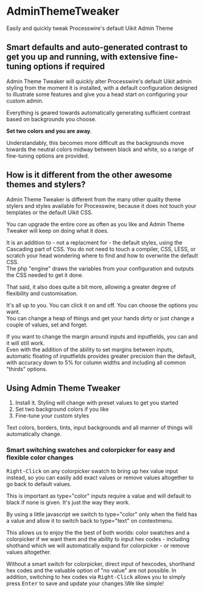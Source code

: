 # AdminThemeTweaker
Easily and quickly tweak Processwire's default Uikit Admin Theme

## Smart defaults and auto-generated contrast to get you up and running, with extensive fine-tuning options if required
Admin Theme Tweaker will quickly alter Processwire's default Uikit admin styling from the moment it is installed, 
with a default configuration designed to illustrate some features and give you a head start on configuring your custom admin.

Everything is geared towards automatically generating sufficient contrast based on backgrounds you choose.

**Set two colors and you are away**.

Understandably, this becomes more difficult as the backgrounds move towards the neutral colors midway between black and white, 
so a range of fine-tuning options are provided.

## How is it different from the other awesome themes and stylers?
Admin Theme Tweaker is different from the many other quality theme stylers and styles available for Processwire,
because it does not touch your templates or the default Uikit CSS.

You can upgrade the entire core as often as you like and Admin Theme Tweaker will keep on doing what it does.

It is an addition to -  not a replacment for -  the default styles, using the Cascading part of CSS. You do not need to touch a compiler, CSS, LESS, or scratch your head wondering where to find and how to overwrite the default CSS.\
The php "engine" draws the variables from your configuration and outputs the CSS needed to get it done.

That said, it also does quite a bit more, allowing a greater degree of flexibility and customisation.

It\'s all up to you. You can click it on and off. You can choose the options you want.\
You can change a heap of things and get your hands dirty or just change a couple of values, set and forget.

If you want to change the margin around inputs and inputfields, you can and it will still work.\
Even with the addition of the ability to set margins between inputs, automatic floating of inputfields provides greater precision than the default, with accuracy down to 5% for column widths and including all common "thirds" options.

## Using Admin Theme Tweaker

1. Install it. Styling will change with preset values to get you started
2. Set two background colors if you like
3. Fine-tune your custom styles

Text colors, borders, tints, input backgrounds and all manner of things will automatically change.
		
### Smart switching swatches and colorpicker for easy and flexible color changes
<kbd>Right-Click</kbd> on any colorpicker swatch to bring up hex value input instead, so you can easily add exact values or remove values altogether to go back to default values.

This is important as type="color" inputs require a value and will default to black if none is given. It\'s just the way they work.

By using a little javascript we switch to type="color" only when the field has a value and allow it to switch back to type="text" on contextmenu.

This allows us to enjoy the the best of both worlds: color swatches and a colorpicker if we want them and the ability to input hex codes - including shothand which we will automatically expand for colorpicker - or remove values altogether.

Without a smart switch for colorpicker, direct input of hexcodes, shorthand hex codes and the valuable option of "no value" are not possible. In addition, switching to hex codes via <kbd>Right-Click</kbd> allows you to simply press <kbd>Enter</kbd> to save and update your changes.\We like simple!

